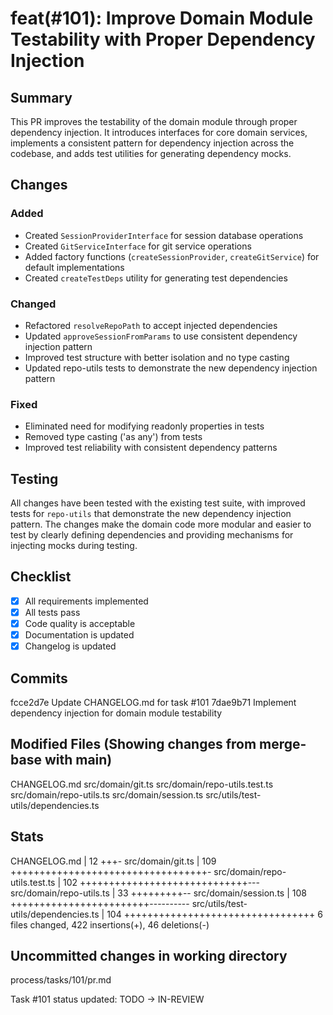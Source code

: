 # feat(#101): Improve Domain Module Testability with Proper Dependency Injection

## Summary

This PR improves the testability of the domain module through proper dependency injection. It introduces interfaces for core domain services, implements a consistent pattern for dependency injection across the codebase, and adds test utilities for generating dependency mocks.

## Changes

### Added
- Created `SessionProviderInterface` for session database operations
- Created `GitServiceInterface` for git service operations
- Added factory functions (`createSessionProvider`, `createGitService`) for default implementations
- Created `createTestDeps` utility for generating test dependencies

### Changed
- Refactored `resolveRepoPath` to accept injected dependencies
- Updated `approveSessionFromParams` to use consistent dependency injection pattern
- Improved test structure with better isolation and no type casting
- Updated repo-utils tests to demonstrate the new dependency injection pattern

### Fixed
- Eliminated need for modifying readonly properties in tests
- Removed type casting ('as any') from tests
- Improved test reliability with consistent dependency patterns

## Testing

All changes have been tested with the existing test suite, with improved tests for `repo-utils` that demonstrate the new dependency injection pattern. The changes make the domain code more modular and easier to test by clearly defining dependencies and providing mechanisms for injecting mocks during testing.

## Checklist

- [x] All requirements implemented
- [x] All tests pass
- [x] Code quality is acceptable
- [x] Documentation is updated
- [x] Changelog is updated

## Commits
fcce2d7e Update CHANGELOG.md for task #101
7dae9b71 Implement dependency injection for domain module testability


## Modified Files (Showing changes from merge-base with main)
CHANGELOG.md
src/domain/git.ts
src/domain/repo-utils.test.ts
src/domain/repo-utils.ts
src/domain/session.ts
src/utils/test-utils/dependencies.ts


## Stats
CHANGELOG.md                         |  12 +++-
 src/domain/git.ts                    | 109 ++++++++++++++++++++++++++++++++++-
 src/domain/repo-utils.test.ts        | 102 +++++++++++++++++++++++++++++---
 src/domain/repo-utils.ts             |  33 +++++++++--
 src/domain/session.ts                | 108 ++++++++++++++++++++++++----------
 src/utils/test-utils/dependencies.ts | 104 +++++++++++++++++++++++++++++++++
 6 files changed, 422 insertions(+), 46 deletions(-)
## Uncommitted changes in working directory
process/tasks/101/pr.md



Task #101 status updated: TODO → IN-REVIEW
